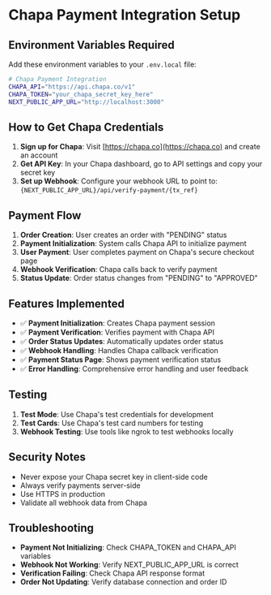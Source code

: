 # Chapa Payment Integration Setup

## Environment Variables Required

Add these environment variables to your `.env.local` file:

```bash
# Chapa Payment Integration
CHAPA_API="https://api.chapa.co/v1"
CHAPA_TOKEN="your_chapa_secret_key_here"
NEXT_PUBLIC_APP_URL="http://localhost:3000"
```

## How to Get Chapa Credentials

1. **Sign up for Chapa**: Visit [https://chapa.co](https://chapa.co) and create an account
2. **Get API Key**: In your Chapa dashboard, go to API settings and copy your secret key
3. **Set up Webhook**: Configure your webhook URL to point to: `{NEXT_PUBLIC_APP_URL}/api/verify-payment/{tx_ref}`

## Payment Flow

1. **Order Creation**: User creates an order with "PENDING" status
2. **Payment Initialization**: System calls Chapa API to initialize payment
3. **User Payment**: User completes payment on Chapa's secure checkout page
4. **Webhook Verification**: Chapa calls back to verify payment
5. **Status Update**: Order status changes from "PENDING" to "APPROVED"

## Features Implemented

- ✅ **Payment Initialization**: Creates Chapa payment session
- ✅ **Payment Verification**: Verifies payment with Chapa API
- ✅ **Order Status Updates**: Automatically updates order status
- ✅ **Webhook Handling**: Handles Chapa callback verification
- ✅ **Payment Status Page**: Shows payment verification status
- ✅ **Error Handling**: Comprehensive error handling and user feedback

## Testing

1. **Test Mode**: Use Chapa's test credentials for development
2. **Test Cards**: Use Chapa's test card numbers for testing
3. **Webhook Testing**: Use tools like ngrok to test webhooks locally

## Security Notes

- Never expose your Chapa secret key in client-side code
- Always verify payments server-side
- Use HTTPS in production
- Validate all webhook data from Chapa

## Troubleshooting

- **Payment Not Initializing**: Check CHAPA_TOKEN and CHAPA_API variables
- **Webhook Not Working**: Verify NEXT_PUBLIC_APP_URL is correct
- **Verification Failing**: Check Chapa API response format
- **Order Not Updating**: Verify database connection and order ID

